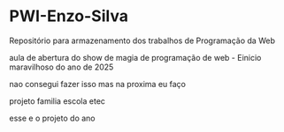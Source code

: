 # PWI-Enzo-Silva
Repositório para armazenamento dos trabalhos de Programação da Web


aula de abertura do show de magia de programação de web - Einicio maravilhoso do ano de 2025 

nao consegui fazer isso mas na proxima eu faço 

projeto familia 
escola 
etec 

esse e o projeto do ano 
